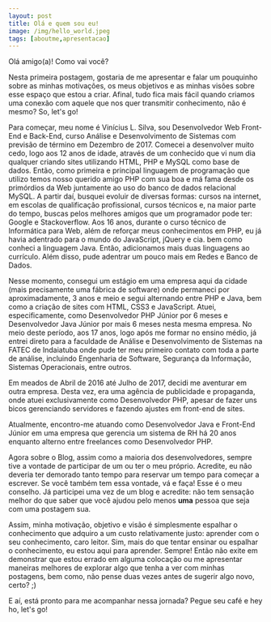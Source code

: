 ```yaml
---
layout: post
title: Olá e quem sou eu!
image: /img/hello_world.jpeg
tags: [aboutme,apresentacao]
---
```


Olá amigo(a)! Como vai você?

Nesta primeira postagem, gostaria de me apresentar e falar um pouquinho sobre as minhas motivações, os meus objetivos e as minhas visões sobre esse espaço que estou a criar. Afinal, tudo fica mais fácil quando criamos uma conexão com aquele que nos quer transmitir conhecimento, não é mesmo? So, let's go!

Para começar, meu nome é Vinícius L. Silva, sou Desenvolvedor Web Front-End e Back-End, curso Análise e Desenvolvimento de Sistemas com previsão de término em Dezembro de 2017. Comecei a desenvolver muito cedo, logo aos 12 anos de idade, através de um conhecido que vi num dia qualquer criando sites utilizando HTML, PHP e MySQL como base de dados. Então, como primeira e principal linguagem de programação que utilizo temos nosso querido amigo PHP com sua boa e má fama desde os primórdios da Web juntamente ao uso do banco de dados relacional MySQL. A partir daí, busquei evoluir de diversas formas: cursos na internet, em escolas de qualificação profissional, cursos técnicos e, na maior parte do tempo, buscas pelos melhores amigos que um programador pode ter: Google e Stackoverflow. Aos 16 anos, durante o curso técnico de Informática para Web, além de reforçar meus conhecimentos em PHP, eu já havia adentrado para o mundo do JavaScript, jQuery e cia. bem como conheci a linguagem Java. Então, adicionamos mais duas linguagens ao currículo. Além disso, pude adentrar um pouco mais em Redes e Banco de Dados.

Nesse momento, consegui um estágio em uma empresa aqui da cidade (mais precisamente uma fábrica de software) onde permaneci por aproximadamente, 3 anos e meio e segui alternando entre PHP e Java, bem como a criação de sites com HTML, CSS3 e JavaScript. Atuei, especificamente, como Desenvolvedor PHP Júnior por 6 meses e Desenvolvedor Java Júnior por mais 6 meses nesta mesma empresa. No meio deste período, aos 17 anos, logo após me formar no ensino médio, já entrei direto para a faculdade de Análise e Desenvolvimento de Sistemas na FATEC de Indaiatuba onde pude ter meu primeiro contato com toda a parte de análise, incluindo Engenharia de Software, Segurança da Informação, Sistemas Operacionais, entre outros.

Em meados de Abril de 2016 até Julho de 2017, decidi me aventurar em outra empresa. Desta vez, era uma agência de publicidade e propaganda, onde atuei exclusivamente como Desenvolvedor PHP, apesar de fazer uns bicos gerenciando servidores e fazendo ajustes em front-end de sites.

Atualmente, encontro-me atuando como Desenvolvedor Java e Front-End Júnior em uma empresa que gerencia um sistema de RH há 20 anos enquanto alterno entre freelances como Desenvolvedor PHP.

Agora sobre o Blog, assim como a maioria dos desenvolvedores, sempre tive a vontade de participar de um ou ter o meu próprio. Acredite, eu não deveria ter demorado tanto tempo para reservar um tempo para começar a escrever. Se você também tem essa vontade, vá e faça! Esse é o meu conselho. Já participei uma vez de um blog e acredite: não tem sensação melhor do que saber que você ajudou pelo menos **uma** pessoa que seja com uma postagem sua.

Assim, minha motivação, objetivo e visão é simplesmente espalhar o conhecimento que adquiro a um custo relativamente justo: aprender com o seu conhecimento, caro leitor. Sim, mais do que tentar ensinar ou espalhar o conhecimento, eu estou aqui para aprender. Sempre! Então não exite em demonstrar que estou errado em alguma colocação ou me apresentar maneiras melhores de explorar algo que tenha a ver com minhas postagens, bem como, não pense duas vezes antes de sugerir algo novo, certo? ;)

E aí, está pronto para me acompanhar nessa jornada? Pegue seu café e hey ho, let's go!